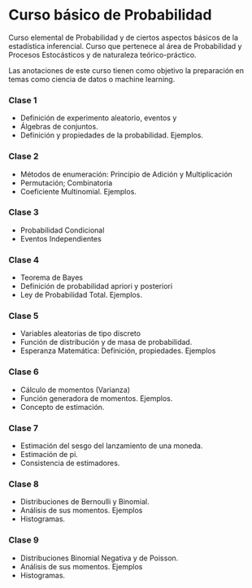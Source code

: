 # Curso básico de Probabilidad

Curso elemental de Probabilidad y de ciertos aspectos básicos de la  estadística inferencial. Curso que  pertenece al  área de Probabilidad y Procesos Estocásticos y de naturaleza teórico-práctico.

Las anotaciones de este curso tienen como objetivo la preparación en temas como ciencia de datos o machine learning.

### Clase 1

* Definición de experimento aleatorio, eventos y
* Álgebras de conjuntos.
* Definición y propiedades de la probabilidad. Ejemplos.

### Clase 2

* Métodos de enumeración: Principio de Adición y Multiplicación
* Permutación; Combinatoria
* Coeficiente Multinomial. Ejemplos.

### Clase 3

* Probabilidad Condicional
* Eventos Independientes

### Clase 4

* Teorema de Bayes
* Definición de probabilidad apriori y posteriori
* Ley de Probabilidad Total. Ejemplos.

### Clase 5

* Variables aleatorias de tipo discreto
* Función de distribución y de masa de probabilidad. 
* Esperanza Matemática: Definición, propiedades. Ejemplos

### Clase 6

* Cálculo de momentos (Varianza)
* Función generadora de momentos. Ejemplos.
* Concepto de estimación.

### Clase 7

* Estimación del sesgo del lanzamiento de una moneda. 
* Estimación de pi.
* Consistencia de estimadores.

### Clase 8

* Distribuciones de Bernoulli y Binomial. 
* Análisis de sus momentos. Ejemplos
* Histogramas.

### Clase 9

* Distribuciones Binomial Negativa y de Poisson.
* Análisis de sus momentos. Ejemplos
* Histogramas.
